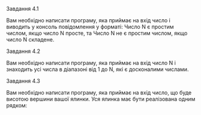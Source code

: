 Завдання 4.1

Вам необхідно написати програму, яка приймає на вхід число і виводить у консоль повідомлення у форматі:
Число N є простим числом, якщо число N просте, та Число N не є простим числом, якщо число N складене.

Завдання 4.2

Вам необхідно написати програму, яка приймає на вхід число N і знаходить усі числа в діапазоні від 1 до N, які є досконалими числами.

Завдання 4.3

Вам необхідно написати програму, яка приймає на вхід число, що буде висотою вершини вашої ялинки.
Уся ялинка має бути реалізована одним рядком:
